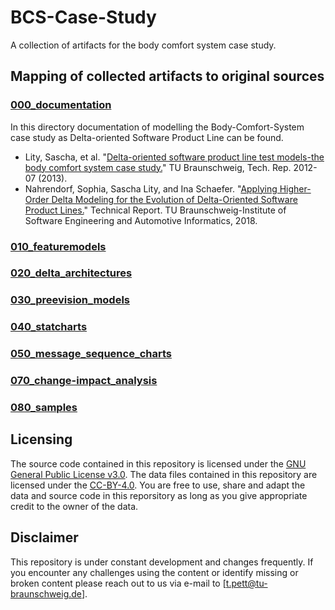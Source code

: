 # BCS-Case-Study
A collection of artifacts for the body comfort system case study.

## Mapping of collected artifacts to original sources

### [000_documentation](https://github.com/TUBS-ISF/BCS-Case-Study/tree/master/000_documentation)
In this directory documentation of modelling the Body-Comfort-System case study as Delta-oriented Software Product Line can be found. 
* Lity, Sascha, et al. "[Delta-oriented software product line test models-the body comfort system case study.](https://github.com/TUBS-ISF/BCS-Case-Study/blob/master/000_documentation/Lity%20et%20al._2015_Delta-oriented%20Software%20Product%20Line%20Test%20Models%20-%20The%20Body%20Comfort%20System%20Case%20Study.pdf)" TU Braunschweig, Tech. Rep. 2012-07 (2013).
* Nahrendorf, Sophia, Sascha Lity, and Ina Schaefer. "[Applying Higher-Order Delta Modeling for the Evolution of Delta-Oriented Software Product Lines.](https://github.com/TUBS-ISF/BCS-Case-Study/blob/master/000_documentation/Nahrendorf%2C%20Lity%2C%20Schaefer_2018_Applying%20Higher-Order%20Delta%20Modeling%20for%20the%20Evolution%20of%20Delta-Oriented%20Software%20Product%20Lines.pdf)" Technical Report. TU Braunschweig-Institute of Software Engineering and Automotive Informatics, 2018.

### [010_featuremodels](https://github.com/TUBS-ISF/BCS-Case-Study/tree/master/010_featuremodels)


### [020_delta_architectures](https://github.com/TUBS-ISF/BCS-Case-Study/tree/master/020_delta_architectures)

### [030_preevision_models](https://github.com/TUBS-ISF/BCS-Case-Study/tree/master/030_preevision_models)

### [040_statcharts](https://github.com/TUBS-ISF/BCS-Case-Study/tree/master/040_statecharts)

### [050_message_sequence_charts](https://github.com/TUBS-ISF/BCS-Case-Study/tree/master/050_message_sequence_charts)

### [070_change-impact_analysis](https://github.com/TUBS-ISF/BCS-Case-Study/tree/master/070_change_impact_analysis)

### [080_samples](https://github.com/TUBS-ISF/BCS-Case-Study/tree/master/080_samples)

## Licensing
The source code contained in this repository is licensed under the [GNU General Public License v3.0](https://github.com/TUBS-ISF/BCS-Case-Study/blob/master/LICENSE). The data files contained in this repository are licensed under the [CC-BY-4.0](https://github.com/TUBS-ISF/busybox-data/edit/master/cc-by-4.0.md). You are free to use, share and adapt the data and source code in this reporsitory as long as you give appropriate credit to the owner of the data. 

## Disclaimer
This repository is under constant development and changes frequently. If you encounter any challenges using the content or identify missing or broken content please reach out to us via e-mail to [t.pett@tu-braunschweig.de].
